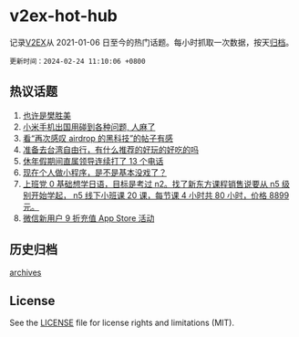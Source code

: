 # v2ex-hot-hub

 记录[V2EX](https://www.v2ex.com/)从 2021-01-06 日至今的热门话题。每小时抓取一次数据，按天[归档](archives)。

`更新时间：2024-02-24 11:10:06 +0800`

## 热议话题

1. [也许是樊胜美](https://www.v2ex.com/t/1017815)
1. [小米手机出国用碰到各种问题, 人麻了](https://www.v2ex.com/t/1017837)
1. [看“再次感叹 airdrop 的黑科技”的帖子有感](https://www.v2ex.com/t/1017828)
1. [准备去台湾自由行，有什么推荐的好玩的好吃的吗](https://www.v2ex.com/t/1017889)
1. [休年假期间直属领导连续打了 13 个电话](https://www.v2ex.com/t/1017955)
1. [现在个人做小程序，是不是基本没戏了？](https://www.v2ex.com/t/1017811)
1. [上班党 0 基础想学日语，目标是考过 n2。找了新东方课程销售说要从 n5 级别开始学起， n5 线下小班课 20 课，每节课 4 小时共 80 小时，价格 8899 元。](https://www.v2ex.com/t/1017860)
1. [微信新用户 9 折充值 App Store 活动](https://www.v2ex.com/t/1017891)

## 历史归档

[archives](archives)

## License

See the [LICENSE](LICENSE) file for license rights and limitations (MIT).
